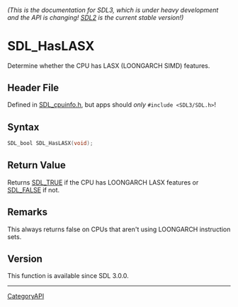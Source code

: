 ###### (This is the documentation for SDL3, which is under heavy development and the API is changing! [SDL2](https://wiki.libsdl.org/SDL2/) is the current stable version!)
# SDL_HasLASX

Determine whether the CPU has LASX (LOONGARCH SIMD) features.

## Header File

Defined in [SDL_cpuinfo.h](https://github.com/libsdl-org/SDL/blob/main/include/SDL3/SDL_cpuinfo.h), but apps should _only_ `#include <SDL3/SDL.h>`!

## Syntax

```c
SDL_bool SDL_HasLASX(void);

```

## Return Value

Returns [SDL_TRUE](SDL_TRUE) if the CPU has LOONGARCH LASX features or
[SDL_FALSE](SDL_FALSE) if not.

## Remarks

This always returns false on CPUs that aren't using LOONGARCH instruction
sets.

## Version

This function is available since SDL 3.0.0.

----
[CategoryAPI](CategoryAPI)

